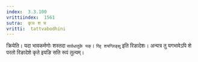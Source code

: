 ```yaml
---
index:  3.3.100
vrittiindex:  1561
sutra:  कृञः श च
vritti:  tattvabodhini 
---
```


क्रियेति। यदा भावकर्मणोः शस्तदा `सार्वधातुके यक्`। `रिह् शयग्लिङ्क्षु` इति रिङादेशः। अन्यत्र तु यगभावेऽपि शे परतो रिङादेशे कृते इयङि सति रूपं तुल्यम्। 

